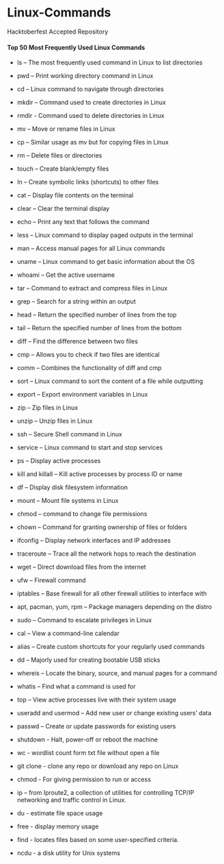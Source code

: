 # Linux-Commands

Hacktoberfest Accepted Repository

#### Top 50 Most Frequently Used Linux Commands 
* ls – The most frequently used command in Linux to list directories
* pwd – Print working directory command in Linux
* cd – Linux command to navigate through directories
* mkdir – Command used to create directories in Linux
* rmdir - Command used to delete directories in Linux
* mv – Move or rename files in Linux
* cp – Similar usage as mv but for copying files in Linux
* rm – Delete files or directories
* touch – Create blank/empty files
* ln – Create symbolic links (shortcuts) to other files
* cat – Display file contents on the terminal
* clear – Clear the terminal display
* echo – Print any text that follows the command
* less – Linux command to display paged outputs in the terminal
* man – Access manual pages for all Linux commands
* uname – Linux command to get basic information about the OS
* whoami – Get the active username
* tar – Command to extract and compress files in Linux
* grep – Search for a string within an output
* head – Return the specified number of lines from the top
* tail – Return the specified number of lines from the bottom
* diff – Find the difference between two files
* cmp – Allows you to check if two files are identical
* comm – Combines the functionality of diff and cmp
* sort – Linux command to sort the content of a file while outputting
* export – Export environment variables in Linux
* zip – Zip files in Linux
* unzip – Unzip files in Linux
* ssh – Secure Shell command in Linux
* service – Linux command to start and stop services
* ps – Display active processes
* kill and killall – Kill active processes by process ID or name
* df – Display disk filesystem information
* mount – Mount file systems in Linux
* chmod – command to change file permissions
* chown – Command for granting ownership of files or folders
* ifconfig – Display network interfaces and IP addresses
* traceroute – Trace all the network hops to reach the destination
* wget – Direct download files from the internet
* ufw – Firewall command
* iptables – Base firewall for all other firewall utilities to interface with
* apt, pacman, yum, rpm – Package managers depending on the distro
* sudo – Command to escalate privileges in Linux
* cal – View a command-line calendar
* alias – Create custom shortcuts for your regularly used commands
* dd – Majorly used for creating bootable USB sticks
* whereis – Locate the binary, source, and manual pages for a command
* whatis – Find what a command is used for
* top – View active processes live with their system usage
* useradd and usermod – Add new user or change existing users’ data
* passwd – Create or update passwords for existing users
* shutdown - Halt, power-off or reboot the machine
* wc - wordlist count form txt file without open a file
* git clone - clone any repo or download any repo on Linux 
* chmod - For giving permission to run or access 

* ip – from Iproute2, a collection of utilities for controlling TCP/IP networking and traffic control in Linux.
* du - estimate file space usage
* free - display memory usage
* find - locates files based on some user-specified criteria.
* ncdu - a disk utility for Unix systems
